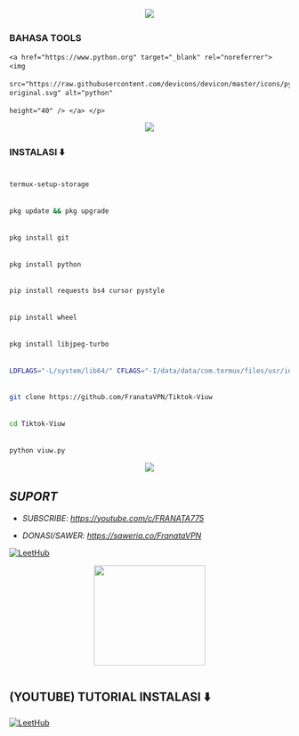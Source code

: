 <p align="center">

<img src="https://readme-typing-svg.herokuapp.com?color=000000&center=true&vCenter=true&multiline=true&height=85&lines=𝙃𝙚𝙡𝙡𝙤,+𝙬𝙚𝙡𝙘𝙤𝙢𝙚;𝗜𝗻𝘁𝗿𝗼𝗱𝘂𝗰𝗲+𝗠𝘆+𝗡𝗮𝗺𝗲+𝘍775;𝗦𝘂𝗯𝘀𝗰𝗿𝗶𝗯𝗲+𝘁𝗼+𝗬𝗼𝘂𝗧𝘂𝗯𝗲+𝘍𝘳𝘢𝘯𝘢𝘵𝘢775">

<h3 align="left">BAHASA TOOLS</h3>

    <a href="https://www.python.org" target="_blank" rel="noreferrer"> <img

    src="https://raw.githubusercontent.com/devicons/devicon/master/icons/python/python-original.svg" alt="python"

    height="40" /> </a> </p> 

    

    

  

      

      

<p align="center">

  <img src="https://user-images.githubusercontent.com/76937659/153705486-44e6c1b2-74fa-4d44-be1c-36c8fdb83331.gif"/>

</p>

<h3 align="left">INSTALASI ⬇️</h3>

```bash

termux-setup-storage

```

```sh

pkg update && pkg upgrade

```

```sh

pkg install git

```

```sh

pkg install python

```

```sh

pip install requests bs4 cursor pystyle

```

```sh

pip install wheel

```

```sh

pkg install libjpeg-turbo

```

```sh

LDFLAGS="-L/system/lib64/" CFLAGS="-I/data/data/com.termux/files/usr/include/" pip install Pillow

```

```sh

git clone https://github.com/FranataVPN/Tiktok-Viuw

```

```sh

cd Tiktok-Viuw 

```

```sh

python viuw.py

```

<p align="center">

  <img src="https://user-images.githubusercontent.com/76937659/153705486-44e6c1b2-74fa-4d44-be1c-36c8fdb83331.gif"/>

</p>

 ## _SUPORT_

- _SUBSCRIBE: https://youtube.com/c/FRANATA775_

- _DONASI/SAWER: https://saweria.co/FranataVPN_

[![LeetHub](https://github.com/FranataVPN/Spam-Sms/blob/main/IMG_20221011_213508.jpg)](https://youtu.be/NvKR9yM0G3E "LeetHub saves lives!")

  <p align="center"> <img src="https://user-images.githubusercontent.com/76937659/153705961-79f5a170-5563-4f90-9423-f45c7011ac3f.gif" width="200" height="180" /> </p>

 

#

   [git-repo-url]: <https://github.com/joemccann/dillinger.git>

   [john gruber]: <http://daringfireball.net>

   [df1]: <http://daringfireball.net/projects/markdown/>

   [markdown-it]: <https://github.com/markdown-it/markdown-it>

   [Ace Editor]: <http://ace.ajax.org>

   [node.js]: <http://nodejs.org>

   [Twitter Bootstrap]: <http://twitter.github.com/bootstrap/>

   [jQuery]: <http://jquery.com>

   [@tjholowaychuk]: <http://twitter.com/tjholowaychuk>

   [express]: <http://expressjs.com>

   [AngularJS]: <http://angularjs.org>

   [Gulp]: <http://gulpjs.com>

   [PlDb]: <https://github.com/joemccann/dillinger/tree/master/plugins/dropbox/README.md>

   [PlGh]: <https://github.com/joemccann/dillinger/tree/master/plugins/github/README.md>

   [PlGd]: <https://github.com/joemccann/dillinger/tree/master/plugins/googledrive/README.md>

   [PlOd]: <https://github.com/joemccann/dillinger/tree/master/plugins/onedrive/README.md>

   [PlMe]: <https://github.com/joemccann/dillinger/tree/master/plugins/medium/README.md>

   [PlGa]: <https://github.com/RahulHP/dillinger/blob/master/plugins/googleanalytics/README.md>

   

   ## (YOUTUBE) TUTORIAL INSTALASI ⬇️

[![LeetHub](https://github.com/FranataVPN/Spam-Sms/blob/main/20221011_213428.jpg)](https://youtu.be/NvKR9yM0G3E "LeetHub saves lives!")

   

   



